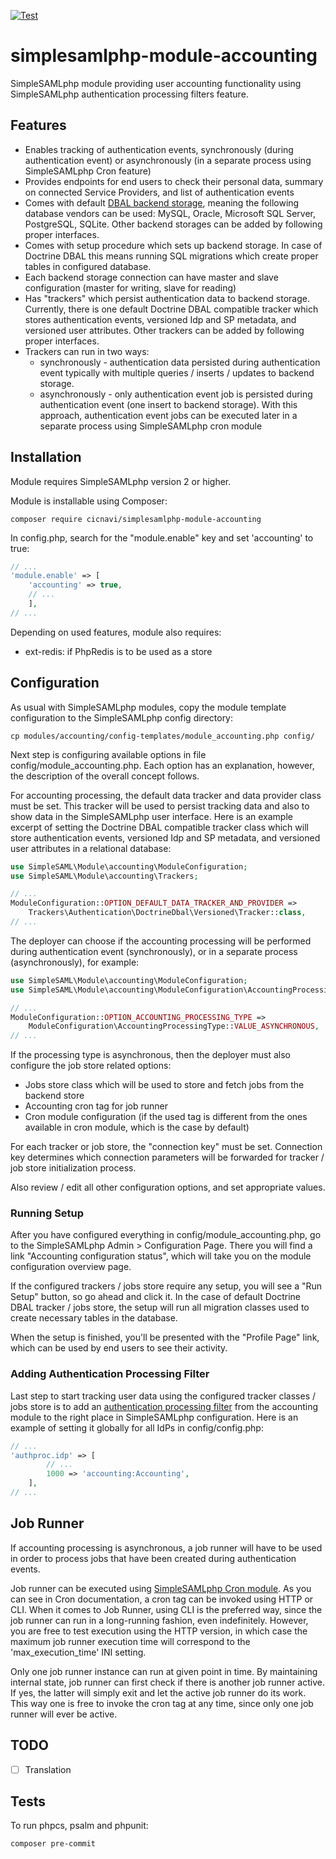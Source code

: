 [![Test](https://github.com/cicnavi/simplesamlphp-module-accounting/actions/workflows/test.yml/badge.svg)](https://github.com/cicnavi/simplesamlphp-module-accounting/actions/workflows/test.yml)

# simplesamlphp-module-accounting
SimpleSAMLphp module providing user accounting functionality using SimpleSAMLphp authentication processing 
filters feature.

## Features
- Enables tracking of authentication events, synchronously (during authentication event) or
asynchronously (in a separate process using SimpleSAMLphp Cron feature)
- Provides endpoints for end users to check their personal data, summary on connected
Service Providers, and list of authentication events
- Comes with default [DBAL backend storage](https://www.doctrine-project.org/projects/doctrine-dbal/en/latest/index.html),
meaning the following database vendors can be used: MySQL, Oracle, Microsoft SQL Server, PostgreSQL, SQLite. Other
backend storages can be added by following proper interfaces.
- Comes with setup procedure which sets up backend storage. In case of Doctrine DBAL this means running SQL migrations
which create proper tables in configured database.
- Each backend storage connection can have master and slave configuration (master for writing, slave for reading)
- Has "trackers" which persist authentication data to backend storage. Currently, there is one default Doctrine DBAL
compatible tracker which stores authentication events, versioned Idp and SP metadata, and versioned user attributes.
Other trackers can be added by following proper interfaces.
- Trackers can run in two ways:
  - synchronously - authentication data persisted during authentication event typically with multiple
  queries / inserts / updates to backend storage.
  - asynchronously - only authentication event job is persisted during authentication event
  (one insert to backend storage). With this approach, authentication event jobs can be executed later in a separate
  process using SimpleSAMLphp cron module

## Installation
Module requires SimpleSAMLphp version 2 or higher.

Module is installable using Composer:

```shell
composer require cicnavi/simplesamlphp-module-accounting
```

In config.php, search for the "module.enable" key and set 'accounting' to true:

```php
// ...
'module.enable' => [
    'accounting' => true,
    // ...
    ],
// ...
```

Depending on used features, module also requires:
- ext-redis: if PhpRedis is to be used as a store

## Configuration
As usual with SimpleSAMLphp modules, copy the module template configuration
to the SimpleSAMLphp config directory:

```shell
cp modules/accounting/config-templates/module_accounting.php config/
```

Next step is configuring available options in file config/module_accounting.php. Each option has an explanation,
however, the description of the overall concept follows.

For accounting processing, the default data tracker and data provider class must be set. This tracker will be used
to persist tracking data and also to show data in the SimpleSAMLphp user interface. Here is an example excerpt
of setting the Doctrine DBAL compatible tracker class which will store authentication events, versioned Idp
and SP metadata, and versioned user attributes in a relational database:

```php
use SimpleSAML\Module\accounting\ModuleConfiguration;
use SimpleSAML\Module\accounting\Trackers;

// ...
ModuleConfiguration::OPTION_DEFAULT_DATA_TRACKER_AND_PROVIDER =>
    Trackers\Authentication\DoctrineDbal\Versioned\Tracker::class,
// ...
```

The deployer can choose if the accounting processing will be performed during authentication event (synchronously),
or in a separate process (asynchronously), for example:

```php
use SimpleSAML\Module\accounting\ModuleConfiguration;
use SimpleSAML\Module\accounting\ModuleConfiguration\AccountingProcessingType;

// ...
ModuleConfiguration::OPTION_ACCOUNTING_PROCESSING_TYPE =>
    ModuleConfiguration\AccountingProcessingType::VALUE_ASYNCHRONOUS,
// ...
```

If the processing type is asynchronous, then the deployer must also configure the job store related options:
- Jobs store class which will be used to store and fetch jobs from the backend store
- Accounting cron tag for job runner
- Cron module configuration (if the used tag is different from the ones available in cron module, which is the case
by default)

For each tracker or job store, the "connection key" must be set. Connection key determines which connection
parameters will be forwarded for tracker / job store initialization process.

Also review / edit all other configuration options, and set appropriate values. 

### Running Setup

After you have configured everything in config/module_accounting.php, go to the SimpleSAMLphp Admin > Configuration
Page. There you will find a link "Accounting configuration status", which will take you on the 
module configuration overview page.

If the configured trackers / jobs store require any setup, you will see a "Run Setup" button, so go ahead
and click it. In the case of default Doctrine DBAL tracker / jobs store, the setup will run all migration
classes used to create necessary tables in the database.

When the setup is finished, you'll be presented with the "Profile Page" link, which can be used by end
users to see their activity.

### Adding Authentication Processing Filter
Last step to start tracking user data using the configured tracker classes / jobs store is to add an [authentication
processing filter](https://simplesamlphp.org/docs/stable/simplesamlphp-authproc.html) from the accounting module
to the right place in SimpleSAMLphp configuration. Here is an example of setting it globally for all IdPs 
in config/config.php:

```php
// ...
'authproc.idp' => [
        // ... 
        1000 => 'accounting:Accounting',
    ],
// ...
```
## Job Runner
If accounting processing is asynchronous, a job runner will have to be used in order to process jobs that have
been created during authentication events.

Job runner can be executed using [SimpleSAMLphp Cron module](https://github.com/simplesamlphp/simplesamlphp/blob/master/modules/cron/docs/cron.md).
As you can see in Cron documentation, a cron tag can be invoked using HTTP or CLI. When it comes to Job Runner, using
CLI is the preferred way, since the job runner can run in a long-running fashion, even indefinitely. However,
you are free to test execution using the HTTP version, in which case the maximum job runner execution time
will correspond to the 'max_execution_time' INI setting. 

Only one job runner instance can run at given point in time. By maintaining internal state, job runner can first check
if there is another job runner active. If yes, the latter will simply exit and let the active job runner do its work.
This way one is free to invoke the cron tag at any time, since only one job runner will ever be active.

## TODO
- [ ] Translation

## Tests
To run phpcs, psalm and phpunit:

```shell
composer pre-commit
```